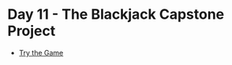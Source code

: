 # Day 11 - The Blackjack Capstone Project  

- [Try the Game](https://replit.com/@yassine05/day11finalexercise)